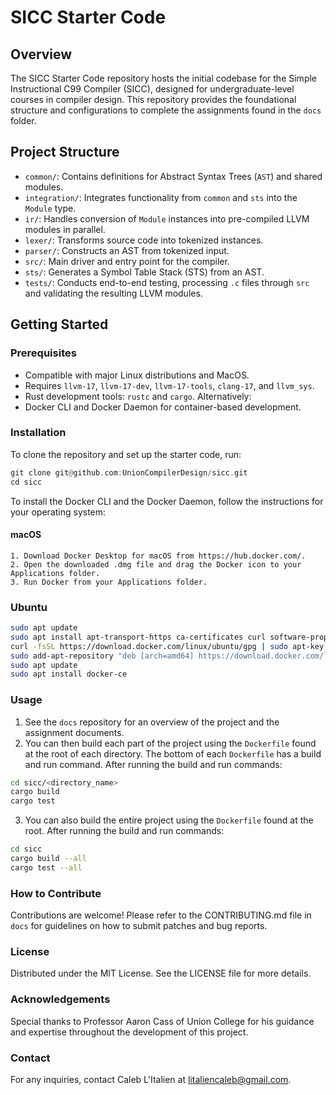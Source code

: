 # SICC Starter Code

## Overview
The SICC Starter Code repository hosts the initial codebase for the Simple Instructional C99 Compiler (SICC), designed for undergraduate-level courses in compiler design. This repository provides the foundational structure and configurations to complete the assignments found in the `docs` folder. 

## Project Structure
- `common/`: Contains definitions for Abstract Syntax Trees (`AST`) and shared modules.
- `integration/`: Integrates functionality from `common` and `sts` into the `Module` type.
- `ir/`: Handles conversion of `Module` instances into pre-compiled LLVM modules in parallel.
- `lexer/`: Transforms source code into tokenized instances.
- `parser/`: Constructs an AST from tokenized input.
- `src/`: Main driver and entry point for the compiler.
- `sts/`: Generates a Symbol Table Stack (STS) from an AST.
- `tests/`: Conducts end-to-end testing, processing `.c` files through `src` and validating the resulting LLVM modules.

## Getting Started
### Prerequisites
- Compatible with major Linux distributions and MacOS.
- Requires `llvm-17`, `llvm-17-dev`, `llvm-17-tools`, `clang-17`, and `llvm_sys`.
- Rust development tools: `rustc` and `cargo`.
Alternatively:
- Docker CLI and Docker Daemon for container-based development.

### Installation
To clone the repository and set up the starter code, run:
```rust
git clone git@github.com:UnionCompilerDesign/sicc.git
cd sicc
```
To install the Docker CLI and the Docker Daemon, follow the instructions for your operating system:
#### macOS
    1. Download Docker Desktop for macOS from https://hub.docker.com/.
    2. Open the downloaded .dmg file and drag the Docker icon to your Applications folder.
    3. Run Docker from your Applications folder. 

### Ubuntu
```bash
sudo apt update
sudo apt install apt-transport-https ca-certificates curl software-properties-common
curl -fsSL https://download.docker.com/linux/ubuntu/gpg | sudo apt-key add -
sudo add-apt-repository "deb [arch=amd64] https://download.docker.com/linux/ubuntu $(lsb_release -cs) stable"
sudo apt update
sudo apt install docker-ce
```

### Usage
1. See the `docs` repository for an overview of the project and the assignment documents.
2. You can then build each part of the project using the `Dockerfile` found at the root of each directory. The bottom of each `Dockerfile` has a build and run command. After running the build and run commands:
```bash
cd sicc/<directory_name>
cargo build
cargo test
```
3. You can also build the entire project using the `Dockerfile` found at the root. After running the build and run commands:
```bash
cd sicc
cargo build --all
cargo test --all
```

### How to Contribute
Contributions are welcome! Please refer to the CONTRIBUTING.md file in `docs` for guidelines on how to submit patches and bug reports.

### License
Distributed under the MIT License. See the LICENSE file for more details.

### Acknowledgements
Special thanks to Professor Aaron Cass of Union College for his guidance and expertise throughout the development of this project.

### Contact
For any inquiries, contact Caleb L'Italien at litaliencaleb@gmail.com.
